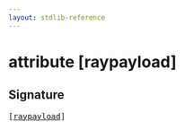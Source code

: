 ```yaml
---
layout: stdlib-reference
---
```


# attribute [raypayload]

## Signature

<pre>
[<a href="raypayload">raypayload</a>]
</pre>

